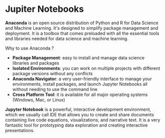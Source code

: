 # Jupiter Notebooks

**Anaconda** is an open source distribution of Python and R for Data Science and Machine Learning. It's designed to simplify package management and deployment. It is a toolbox that comes preloaded with all the essential tools and libraries needed for data science and machine learning.

Why to use Anaconda ?

- **Package Management**: easy to install and manage data science libraries and packages
- **Isolated Environments**: you can work on multiple projects with different package versions without any conflicts
- **Anaconda Navigator**: a very user-friendly interface to manage your environments, install packages, and launch Jupyter Notebooks all without needing to use the command line
- **Cross Platform Tool**: it is available for all major operating systems (Windows, Mac, or Linux)

**Jupyter Notebook** is a powerful, interactive development environment, which we usually call IDE that allows you to create and share documents containing live code equations, visualizations, and narrative text. It is a very fantastic tool for prototyping data exploration and creating interactive presentations.